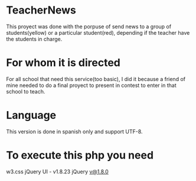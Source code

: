 # TeacherNews
This proyect was done with the porpuse of send news to a group of students(yellow) or a particular student(red), depending if the teacher have the students in charge.
# For whom it is directed
For all school that need this service(too basic), I did it because a friend of mine needed to do a final proyect to present in contest to enter in that school to teach.
# Language
This version is done in spanish only and support UTF-8.
# To execute this php you need
w3.css
jQuery UI - v1.8.23
jQuery v@1.8.0
